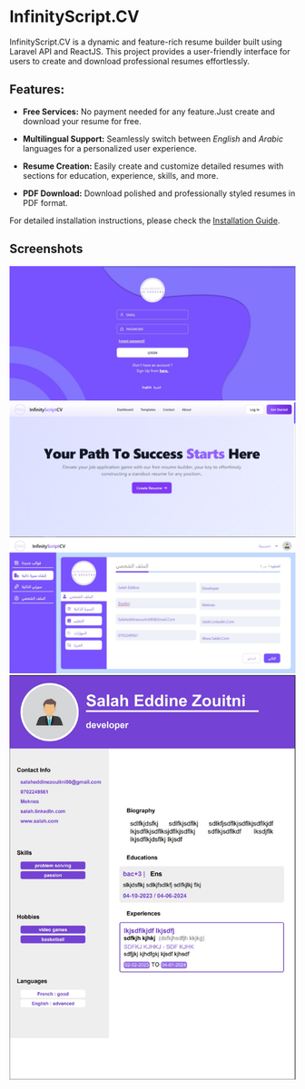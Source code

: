 # InfinityScript.CV
InfinityScript.CV is a dynamic and feature-rich resume builder built using Laravel API and ReactJS. This project provides a user-friendly interface for users to create and download professional resumes effortlessly.

## Features:
- **Free Services:**
  No payment needed for any feature.Just create and download your resume for free.

- **Multilingual Support:**
  Seamlessly switch between *English* and *Arabic* languages for a personalized user experience.

- **Resume Creation:**
  Easily create and customize detailed resumes with sections for education, experience, skills, and more.

- **PDF Download:**
  Download polished and professionally styled resumes in PDF format.

For detailed installation instructions, please check the [Installation Guide](./installation-guide.pdf).


## Screenshots
![Screenshot 1](./server/resources/images/login.jpeg)
![Screenshot 2](./server/resources/images/landing_page.PNG)
![Screenshot 3](./server/resources/images/create_cv.jpeg)
![Screenshot 4](./server/resources/images/salaheddinezouitni.cv.jpeg)
